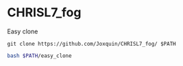# CHRISL7_fog
Easy clone
```
git clone https://github.com/Joxquin/CHRISL7_fog/ $PATH
```

```bash
bash $PATH/easy_clone
```

